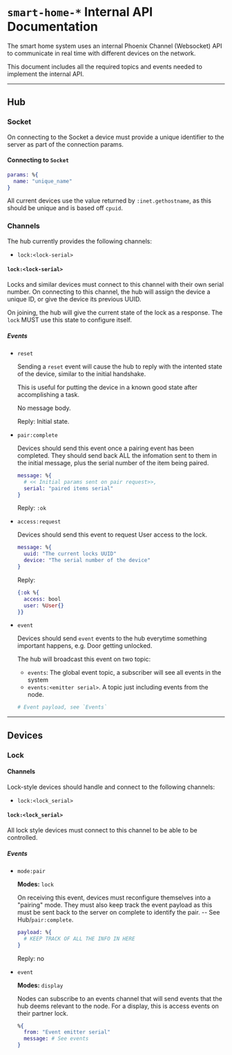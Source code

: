 # `smart-home-*` Internal API Documentation

The smart home system uses an internal Phoenix Channel (Websocket) API to
communicate in real time with different devices on the network.

This document includes all the required topics and events needed to
implement the internal API.

---

## Hub

### Socket
On connecting to the Socket a device must provide a unique identifier
to the server as part of the connection params.

#### Connecting to `Socket`

```elixir
params: %{
  name: "unique_name"
}
```

All current devices use the value returned by `:inet.gethostname`, as this
should be unique and is based off `cpuid`.

### Channels

The hub currently provides the following channels:

+ `lock:<lock-serial>`

#### `lock:<lock-serial>`

Locks and similar devices must connect to this channel with their own serial
number. On connecting to this channel, the hub will assign the device a 
unique ID, or give the device its previous UUID. 

On joining, the hub will give the current state of the lock as a response.
The `lock` MUST use this state to configure itself.

##### Events

+ `reset`
  
  Sending a `reset` event will cause the hub to reply with the intented
  state of the device, similar to the initial handshake.

  This is useful for putting the device in a known good state after 
  accomplishing a task.

  No message body.

  Reply: Initial state.

+ `pair:complete`
  
  Devices should send this event once a pairing event has been completed.
  They should send back ALL the infomation sent to them in the initial message,
  plus the serial number of the item being paired.

  ```elixir
  message: %{
    # << Initial params sent on pair request>>,
    serial: "paired items serial"
  }
  ```

  Reply: `:ok`

+ `access:request`

  Devices should send this event to request User access to the lock.

  ```elixir
  message: %{
    uuid: "The current locks UUID"
    device: "The serial number of the device"
  }
  ```

  Reply:
  ```elixir
  {:ok %{
    access: bool
    user: %User{}
  }}
  ```
  
+ `event`

  Devices should send `event` events to the hub everytime something important happens,
  e.g. Door getting unlocked.
  
  The hub will broadcast this event on two topic: 
   - `events`: The global event topic, a subscriber will see all events in the system
   - `events:<emitter serial>`. A topic just including events from the node.
   
   ```elixir
   # Event payload, see `Events`
   ```

---
## Devices

### Lock

#### Channels

Lock-style devices should handle and connect to the following channels:

+ `lock:<lock_serial>`


#### `lock:<lock_serial>`

All lock style devices must connect to this channel to be able to be controlled.

##### Events

+ `mode:pair`

  **Modes:** `lock`

  On receiving this event, devices must reconfigure themselves into a 
  "pairing" mode. They must also keep track the event payload as this must be
  sent back to the server on complete to identify the pair.
  -- See Hub/`pair:complete`.

  ```elixir
  payload: %{
    # KEEP TRACK OF ALL THE INFO IN HERE
  }
  ```

  Reply: no

+ `event`
  
  **Modes:** `display`
  
  Nodes can subscribe to an events channel that will send events that the 
  hub deems relevant to the node. For a display, this is access events on
  their partner lock.
  
  ```elixir
  %{
    from: "Event emitter serial"
    message: # See events
  }
  ```
